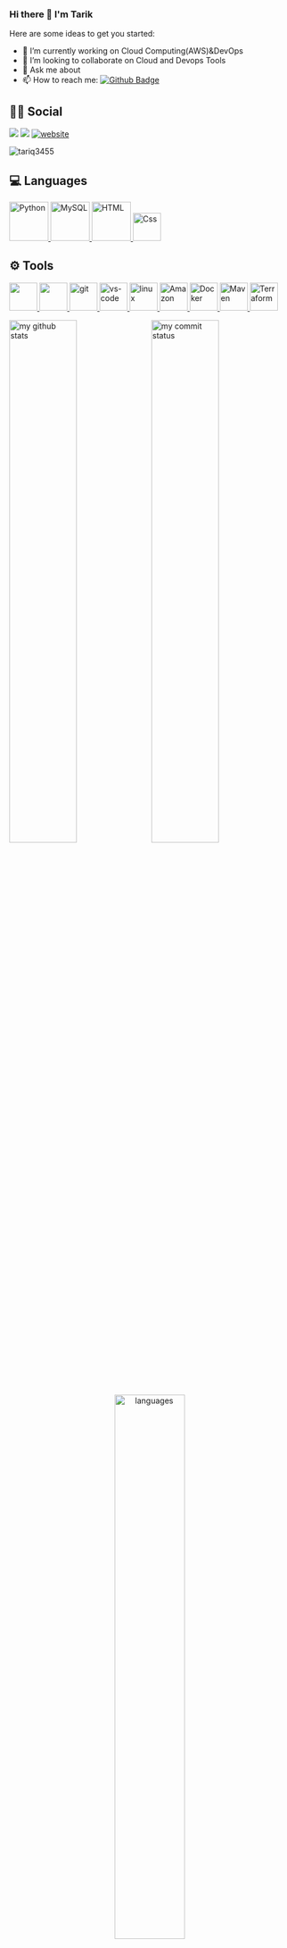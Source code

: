 ### Hi there 👋 I'm Tarik

<!--
**tariq3455/tariq3455** is a ✨ _special_ ✨ repository because its `README.md` (this file) appears on your GitHub profile.
--->
Here are some ideas to get you started:

- 🔭 I’m currently working on Cloud Computing(AWS)&DevOps
- 👯 I’m looking to collaborate on Cloud and Devops Tools
- 💬 Ask me about 
- 📫 How to reach me: [![Github Badge](https://img.shields.io/badge/-Github-000?style=quare&labelColor=000&logo=Github&logoColor=white&link=link)](https://github.com/tariq3455)


## :man::woman: Social
[![](https://img.shields.io/badge/linkedin-%230077B5.svg?&style=for-the-badge&logo=linkedin&logoColor=white)](https://www.linkedin.com/in/tar%C4%B1k-u-944037214/)
[![](https://img.shields.io/badge/medium-%2312100E.svg?&style=for-the-badge&logo=medium&logoColor=white)](https://medium.com/@tariqu)
[![website](https://img.shields.io/badge/gmail-f1f2f6.svg?&style=for-the-badge&logo=gmail&logoColor=red)](mailto:trkysl55@gmail.com)
<p align="left"> <img src="https://komarev.com/ghpvc/?username=tariq3455" alt="tariq3455" /> </p>



## 💻 Languages

<a href="#" target="_blank"> <img src="https://juniortech.org/wp-content/uploads/2017/04/python-software-logo-300x158.jpg" alt="Python" height="70"/> </a>
<a href="#" target="_blank"> <img src="https://upload.wikimedia.org/wikipedia/commons/thumb/3/38/SQLite370.svg/1200px-SQLite370.svg.png" alt="MySQL" height="70"/> </a>
<a href="#" target="_blank"> <img src="https://e7.pngegg.com/pngimages/390/229/png-clipart-logo-html5-brand-design-text-logo.png" alt="HTML" height="70"/> </a>
<a href="#" target="_blank"> <img alt="Css" src="https://img.shields.io/badge/CSS-239120?&style=flat&logo=css3&logoColor=white" height="50" /> </a>

## ⚙ Tools

<a href="#" target="_blank"> <img src="https://zappysys.com/blog/wp-content/uploads/2018/07/jira-logo.jpg" height="50"/> </a>
<a href="#" target="_blank"> <img src="https://upload.wikimedia.org/wikipedia/commons/thumb/b/b9/Slack_Technologies_Logo.svg/1280px-Slack_Technologies_Logo.svg.png" height="50"/> </a>
<a href="#" target="_blank"> <img src="https://www.vectorlogo.zone/logos/git-scm/git-scm-icon.svg" alt="git" height="50"/> </a>
<a href="#" target="_blank"> <img src="https://www.pngitem.com/pimgs/m/80-800968_vscode-visual-studio-logo-png-transparent-png.png" alt="vs-code" height="50"/> </a>
<a href="#" target="_blank"> <img src="https://upload.wikimedia.org/wikipedia/commons/thumb/3/35/Tux.svg/225px-Tux.svg.png" alt="linux" height="50"/> </a> 
<a href="#" target="_blank"> <img alt="Amazon" src="https://img.shields.io/badge/Amazon_AWS-232F3E?style=flat&logo=amazon-aws&logoColor=white" height="50"/> </a>
<a href="#" target="_blank"> <img alt="Docker" src="https://img.shields.io/badge/-Docker-46a2f1?style=flat&logo=docker&logoColor=white" height="50"/> </a>
<a href="#" target="_blank"> <img alt="Maven" src="https://commons.wikimedia.org/wiki/File:Apache_Maven_logo.svg" height="50"/> </a>
<a href="#" target="_blank"> <img alt="Terraform" src="https://www.nicepng.com/ourpic/u2e6e6i1t4y3r5a9_hashicorp-terraform-logo/" height="50"/> </a>

</p>
<p align="left">
<img src="https://github-readme-stats.vercel.app/api?username=tariq3455&theme=chartreuse-dark" alt="my github stats" width="49%"/>&nbsp;
<img src="https://github-readme-streak-stats.herokuapp.com/?user=tariq3455&theme=chartreuse-dark" alt="my commit status" width="49%" /> </p>
<p align="center"> <img src="https://github-readme-stats.vercel.app/api/top-langs/?username=tariq3455&theme=chartreuse-dark&layout=compact" alt="languages" width="50%" > </p> 


